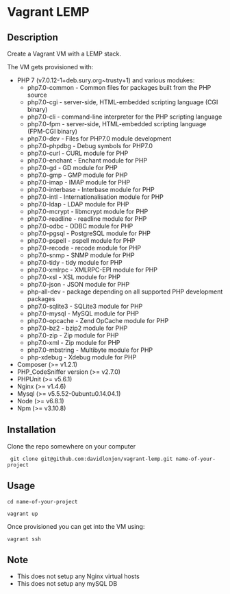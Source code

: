 # Vagrant  LEMP

## Description
Create a Vagrant VM with a LEMP stack.

The VM gets provisioned with:
- PHP 7 (v7.0.12-1+deb.sury.org~trusty+1) and various modukes:
	- php7.0-common - Common files for packages built from the PHP source
	- php7.0-cgi - server-side, HTML-embedded scripting language (CGI binary)
	- php7.0-cli - command-line interpreter for the PHP scripting language
	- php7.0-fpm - server-side, HTML-embedded scripting language (FPM-CGI binary)
	- php7.0-dev - Files for PHP7.0 module development
	- php7.0-phpdbg - Debug symbols for PHP7.0
	- php7.0-curl - CURL module for PHP
	- php7.0-enchant - Enchant module for PHP
	- php7.0-gd - GD module for PHP
	- php7.0-gmp - GMP module for PHP
	- php7.0-imap - IMAP module for PHP
	- php7.0-interbase - Interbase module for PHP
	- php7.0-intl - Internationalisation module for PHP
	- php7.0-ldap - LDAP module for PHP
	- php7.0-mcrypt - libmcrypt module for PHP
	- php7.0-readline - readline module for PHP
	- php7.0-odbc - ODBC module for PHP
	- php7.0-pgsql - PostgreSQL module for PHP
	- php7.0-pspell - pspell module for PHP
	- php7.0-recode - recode module for PHP
	- php7.0-snmp - SNMP module for PHP
	- php7.0-tidy - tidy module for PHP
	- php7.0-xmlrpc - XMLRPC-EPI module for PHP
	- php7.0-xsl - XSL module for PHP
	- php7.0-json - JSON module for PHP
	- php-all-dev - package depending on all supported PHP development packages
	- php7.0-sqlite3 - SQLite3 module for PHP
	- php7.0-mysql - MySQL module for PHP
	- php7.0-opcache - Zend OpCache module for PHP
	- php7.0-bz2 - bzip2 module for PHP
	- php7.0-zip - Zip module for PHP
	- php7.0-xml - Zip module for PHP
	- php7.0-mbstring - Multibyte module for PHP
	- php-xdebug - Xdebug module for PHP
- Composer (>= v1.2.1)
- PHP_CodeSniffer version (>= v2.7.0)
- PHPUnit (>= v5.6.1)
- Nginx (>= v1.4.6)
- Mysql (>= v5.5.52-0ubuntu0.14.04.1)
- Node (>= v6.8.1)
- Npm (>= v3.10.8)

## Installation

Clone the repo somewhere on your computer

` git clone git@github.com:davidlonjon/vagrant-lemp.git name-of-your-project`

## Usage

`cd name-of-your-project`

`vagrant up`

Once provisioned you can get into the VM using:

`vagrant ssh`

## Note
- This does not setup any Nginx virtual hosts
- This does not setup any mySQL DB
